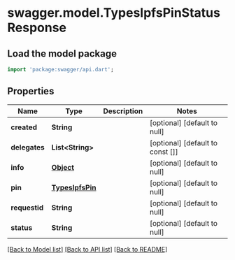 # swagger.model.TypesIpfsPinStatusResponse

## Load the model package
```dart
import 'package:swagger/api.dart';
```

## Properties
Name | Type | Description | Notes
------------ | ------------- | ------------- | -------------
**created** | **String** |  | [optional] [default to null]
**delegates** | **List&lt;String&gt;** |  | [optional] [default to const []]
**info** | [**Object**](Object.md) |  | [optional] [default to null]
**pin** | [**TypesIpfsPin**](TypesIpfsPin.md) |  | [optional] [default to null]
**requestid** | **String** |  | [optional] [default to null]
**status** | **String** |  | [optional] [default to null]

[[Back to Model list]](../README.md#documentation-for-models) [[Back to API list]](../README.md#documentation-for-api-endpoints) [[Back to README]](../README.md)


